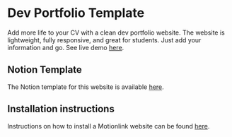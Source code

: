 # Dev Portfolio Template

Add more life to your CV with a clean dev portfolio website. The website is lightweight, fully responsive, and great for students. Just add your information and go. See live demo [here](https://dev-portfolio-template-motionlink.netlify.app).

## Notion Template

The Notion template for this website is available [here](https://oreal-motionlink.notion.site/Dev-Portfolio-https-github-com-bats64mgutsi-dev-portfolio-template-23f92b4bf64d49648ac065e6bbcd66a9). 

## Installation instructions

Instructions on how to install a Motionlink website can be found [here](https://motionlink.co/docs/Installing%20websites).
